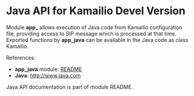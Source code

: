 # Java API for Kamailio Devel Version

Module **app\_** allows execution of Java code from Kamailio
configuration file, providing access to SIP message which is processed
at that time. Exported functions by **app_java** can be available in the
Java code as class Kamailio.

References:

- **app_java** module:
    [README](http://kamailio.org/docs/modules/devel/modules/app_java.html)
- **Java**: <http://www.java.com>

Java API documentation is part of module README.
